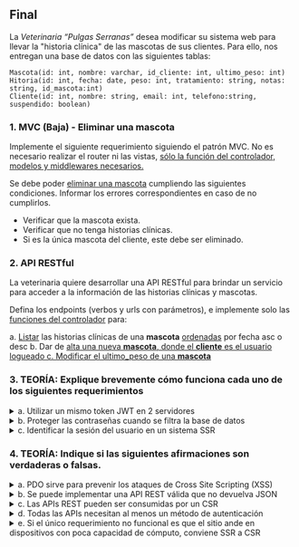 ## Final

La *Veterinaria “Pulgas Serranas”* desea modificar su sistema web para llevar la "historia clínica" de las mascotas de sus clientes. Para ello, nos entregan una base de datos con las siguientes tablas:
```
Mascota(id: int, nombre: varchar, id_cliente: int, ultimo_peso: int) 
Hitoria(id: int, fecha: date, peso: int, tratamiento: string, notas: string, id_mascota:int)
Cliente(id: int, nombre: string, email: int, telefono:string, suspendido: boolean)
```
### 1. MVC (Baja) - Eliminar una mascota

Implemente el siguiente requerimiento siguiendo el patrón MVC. No es necesario realizar el router ni las vistas, <ins>sólo la función del controlador, modelos y middlewares necesarios.</ins>

Se debe poder <ins>eliminar una mascota</ins> cumpliendo las siguientes condiciones. Informar los errores correspondientes en caso de no cumplirlos.
* Verificar que la mascota exista.
* Verificar que no tenga historias clínicas.
* Si es la única mascota del cliente, este debe ser eliminado.


### 2. API RESTful
La veterinaria quiere desarrollar una API RESTful para brindar un servicio para acceder a la información de las historias clínicas y mascotas.

Defina los endpoints (verbos y urls con parámetros), e implemente solo las <ins>funciones del controlador</ins> para:

a. <ins>Listar</ins> las historias clínicas de una **mascota** <ins>ordenadas</ins> por fecha asc o desc
b. Dar de <ins>alta<ins> una nueva **mascota**, donde el **cliente** es el usuario logueado
c. <ins>Modificar</ins> el ultimo_peso de una **mascota**

### 3. TEORÍA: Explique brevemente cómo funciona cada uno de los siguientes requerimientos

<details>
    <summary>a. Utilizar un mismo token JWT en 2 servidores</summary>
    Los tokens JWT los tiene el cliente y cuando quiere hacer una petición a cualquiera de los 2 servidores lo envía para autenticarse.
    Cualquier servidor puede verificar la firma del token para verificar su validez.
</details>

<details>
    <summary>b. Proteger las contraseñas cuando se filtra la base de datos</summary>
    El hashing es una función irreversible que se aplica a las contraseñas antes de ser almacenadas en la base de datos. 
    Por lo tanto, si la base de datos es filtrada, las contraseñas no pueden ser recuperadas.
</details>


<details>
    <summary>c. Identificar la sesión del usuario en un sistema SSR</summary>
    Para identificar la sesión del usuario, el browser envía una cookie en cada petición al servidor.
    Esta cookie contiene un código único que hace referencia a la sesión del usuario.
</details>

### 4. TEORÍA: Indique si las siguientes afirmaciones son verdaderas o falsas.

<details>
    <summary>a. PDO sirve para prevenir los ataques de Cross Site Scripting (XSS)</summary>
    F. PDO es una librería de PHP para conectarse a bases de datos.
</details>

<details>
    <summary>b. Se puede implementar una API REST válida que no devuelva JSON</summary>
    V. REST es una arquitectura que define cómo deben ser las peticiones y respuestas, pero no especifica el formato de los datos.
</details>

<details>
    <summary>c. Las APIs REST pueden ser consumidas por un CSR</summary>
    V. Las APIs REST pueden ser consumidas por cualquier cliente que pueda hacer peticiones HTTP.
</details>

<details>
    <summary>d. Todas las APIs necesitan al menos un método de autenticación</summary>
    F. La autenticación es opcional, depende de la necesidad del dominio de la aplicación.
</details>

<details>
    <summary>e. Si el único requerimiento no funcional es que el sitio ande en dispositivos con poca capacidad de cómputo, conviene SSR a CSR</summary>
    V. SSR es más eficiente en dispositivos con poca capacidad de cómputo, ya que el servidor se encarga de construir las vistas.
</details>

